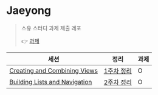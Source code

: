 # Jaeyong

> 스유 스터디 과제 제출 레포
>
> 👉 [과제](./Assignment.md)

| 세션                                                         | 정리           | 과제 |
| ------------------------------------------------------------ | -------------- | ---- |
| [Creating and Combining Views](https://developer.apple.com/tutorials/swiftui/creating-and-combining-views) | [1주차 정리](./SwiftUI_1,2주차정리) | O    |
| [Building Lists and Navigation](https://developer.apple.com/tutorials/swiftui/building-lists-and-navigation) | [2주차 정리](./SwiftUI_1,2주차정리) | O |


